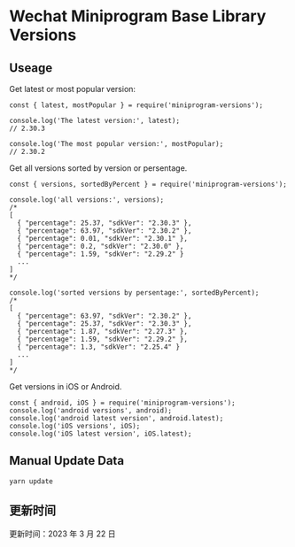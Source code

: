 
# Wechat Miniprogram Base Library Versions

## Useage

Get latest or most popular version:

```;
const { latest, mostPopular } = require('miniprogram-versions');

console.log('The latest version:', latest);
// 2.30.3

console.log('The most popular version:', mostPopular);
// 2.30.2

```

Get all versions sorted by version or persentage.

```
const { versions, sortedByPercent } = require('miniprogram-versions');

console.log('all versions:', versions);
/*
[
  { "percentage": 25.37, "sdkVer": "2.30.3" },
  { "percentage": 63.97, "sdkVer": "2.30.2" },
  { "percentage": 0.01, "sdkVer": "2.30.1" },
  { "percentage": 0.2, "sdkVer": "2.30.0" },
  { "percentage": 1.59, "sdkVer": "2.29.2" }
  ...
]
*/

console.log('sorted versions by persentage:', sortedByPercent);
/*
[
  { "percentage": 63.97, "sdkVer": "2.30.2" },
  { "percentage": 25.37, "sdkVer": "2.30.3" },
  { "percentage": 1.87, "sdkVer": "2.27.3" },
  { "percentage": 1.59, "sdkVer": "2.29.2" },
  { "percentage": 1.3, "sdkVer": "2.25.4" }
  ...
]
*/
```

Get versions in iOS or Android.

```
const { android, iOS } = require('miniprogram-versions');
console.log('android versions', android);
console.log('android latest version', android.latest);
console.log('iOS versions', iOS);
console.log('iOS latest version', iOS.latest);
```

## Manual Update Data

```
yarn update
```

## 更新时间

更新时间：2023 年 3 月 22 日
